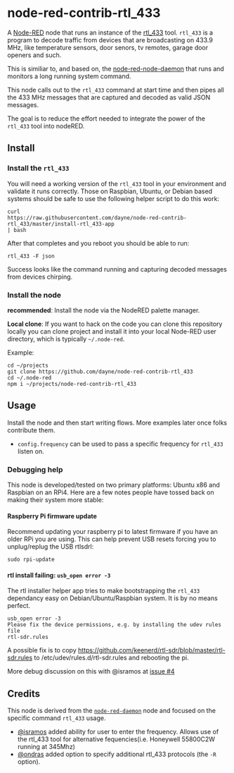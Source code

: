 # node-red-contrib-rtl\_433 

A [Node-RED](https://nodered.org/) node that runs an instance of the
[rtl\_433](https://github.com/merbanan/rtl_433) tool.  `rtl_433` is a program to
decode traffic from devices that are broadcasting on 433.9 MHz, like temperature
sensors, door senors, tv remotes, garage door openers and such.

This is similiar to, and based on, the
[node-red-node-daemon](https://github.com/node-red/node-red-nodes/tree/master/utility/daemon)
that runs and monitors a long running system command.

This node calls out to the `rtl_433` command at start time and then pipes all
the 433 MHz messages that are captured and decoded as valid JSON messages.

The goal is to reduce the effort needed to integrate the power of the `rtl_433` tool into
nodeRED. 

## Install

###  Install the `rtl_433`

You will need a working version of the `rtl_433` tool in your environment and validate it runs correctly.  Those on Raspbian, Ubuntu, or Debian based systems should be safe to use the following helper script to do this work:

```
curl
https://raw.githubusercontent.com/dayne/node-red-contrib-rtl_433/master/install-rtl_433-app
| bash
```

After that completes and you reboot you should be able to run:
```
rtl_433 -F json
```

Success looks like the command running and capturing decoded messages from devices chirping.

### Install the node

**recommended**: 
Install the node via the NodeRED palette manager.

**Local clone**: 
If you want to hack on the code you can clone this repository locally you can clone project
and install it into your local Node-RED user directory, which is typically `~/.node-red`.

Example:
```
cd ~/projects
git clone https://github.com/dayne/node-red-contrib-rtl_433
cd ~/.node-red
npm i ~/projects/node-red-contrib-rtl_433
```

## Usage

Install the node and then start writing flows. More examples later once folks contribute them.

* `config.frequency` can be used to pass a specific frequency for `rtl_433` listen on.


### Debugging help

This node is developed/tested on two primary platforms: Ubuntu x86 and Raspbian
on an RPi4. Here are a few notes people have tossed back on making their system
more stable:

#### Raspberry Pi firmware update

Recommend updating your raspberry pi to latest firmware if you have an older RPi
you are using.  This can help prevent USB resets forcing you to unplug/replug
the USB rtlsdrl:

`sudo rpi-update` 

#### rtl install failing: `usb_open error -3`

The rtl installer helper app tries to make bootstrapping the `rtl_433`
dependancy easy on Debian/Ubuntu/Raspbian system. It is by no means perfect. 

```
usb_open error -3
Please fix the device permissions, e.g. by installing the udev rules file
rtl-sdr.rules
```

A possible fix is to copy https://github.com/keenerd/rtl-sdr/blob/master/rtl-sdr.rules
to /etc/udev/rules.d/rtl-sdr.rules and rebooting the pi.

More debug discussion on this with @isramos at [issue #4](https://github.com/dayne/node-red-contrib-rtl_433/issues/2)

## Credits

This node is derived from the [`node-red-daemon`](https://github.com/node-red/node-red-nodes/blob/master/utility/daemon/daemon.js) node and focused on the specific command `rtl_433` usage.

* [@isramos](https://github.com/isramos) added ability for user to enter the
  frequency.  Allows use of the rtl_433 tool for alternative fequencies(i.e.
  Honeywell 55800C2W running at 345Mhz)
* [@ondras](https://github.com/ondras) added option to specify additional rtl_433 protocols (the `-R ` option).
